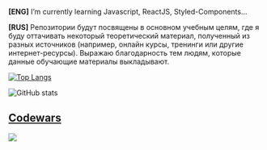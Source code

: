 **[ENG]** I’m currently learning Javascript, ReactJS, Styled-Components...

**[RUS]** Репозитории будут посвящены в основном учебным целям, где я буду оттачивать некоторый теоретический материал, полученный из разных источников (например, онлайн курсы, тренинги или другие интернет-ресурсы). Выражаю благодарность тем людям, которые данные обучающие материалы выкладывают.

[![Top Langs](https://github-readme-stats.vercel.app/api/top-langs/?username=InGodWeTrustt&layout=compact)](https://github.com/InGodWeTrustt/github-readme-stats)

![GitHub stats](https://github-readme-stats.vercel.app/api?username=InGodWeTrustt&hide=contribs,prs&show_icons=true&theme=radical)

## [Codewars](https://www.codewars.com/users/InGodWeTrustt)

![](https://www.codewars.com/users/InGodWeTrustt/badges/large)
